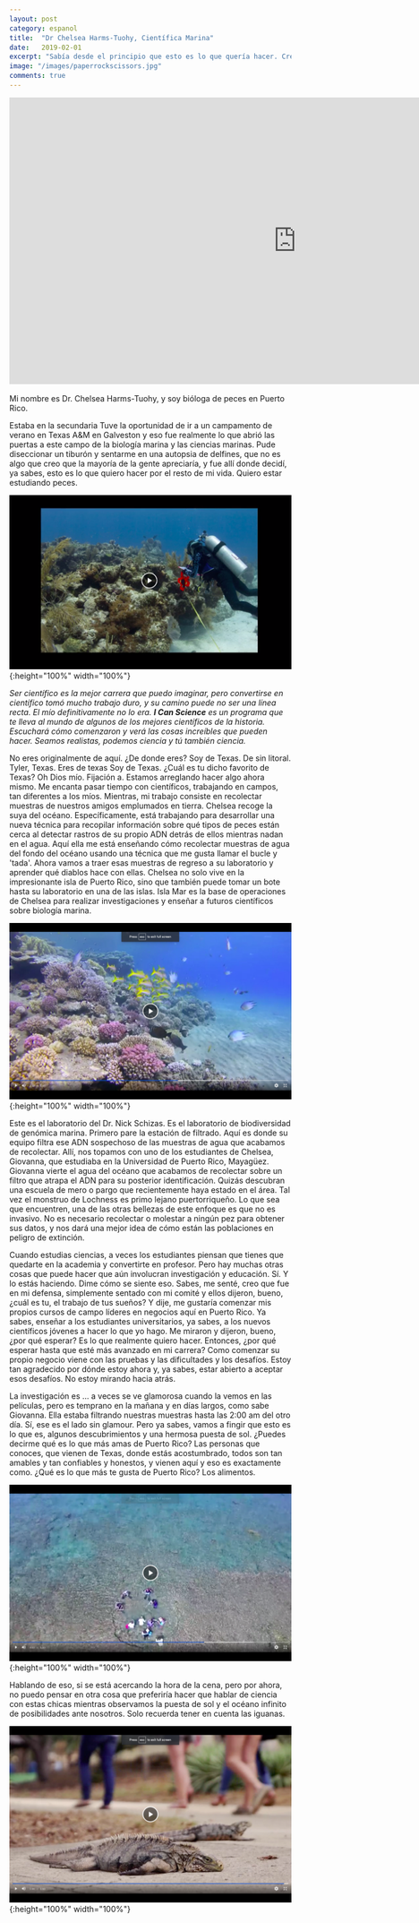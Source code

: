 ```yaml
---
layout: post
category: espanol
title:  "Dr Chelsea Harms-Tuohy, Científica Marina"
date:   2019-02-01
excerpt: "Sabía desde el principio que esto es lo que quería hacer. Creo que realmente depende de lo que usted valore en su vida. Fue una decisión difícil comenzar una carrera y un trabajo sabiendo que nunca me traería realmente de vuelta a casa."
image: "/images/paperrockscissors.jpg"
comments: true
---
```


<iframe width="1024" height="512" src="https://ucdavis.app.box.com/s/3vslpzsto8pb3n6uhwv15jnmyigzf0ap/file/492565312226" frameborder="0" marginwidth="0" marginheight="0" scrolling="no" seamless allowfullscreen></iframe>

Mi nombre es Dr. Chelsea Harms-Tuohy, y soy bióloga de peces en Puerto Rico.

Estaba en la secundaria Tuve la oportunidad de ir a un campamento de verano en Texas A&M en Galveston y eso fue realmente lo que abrió las puertas a este campo de la biología marina y las ciencias marinas. Pude diseccionar un tiburón y sentarme en una autopsia de delfines, que no es algo que creo que la mayoría de la gente apreciaría, y fue allí donde decidí, ya sabes, esto es lo que quiero hacer por el resto de mi vida. Quiero estar estudiando peces.

![](/images/wildlife/chelsea-00.40.png){:height="100%" width="100%"}

_Ser científico es la mejor carrera que puedo imaginar, pero convertirse en científico tomó mucho trabajo duro, y su camino puede no ser una línea recta. El mío definitivamente no lo era. **I Can Science** es un programa que te lleva al mundo de algunos de los mejores científicos de la historia. Escuchará cómo comenzaron y verá las cosas increíbles que pueden hacer. Seamos realistas, podemos ciencia y tú también ciencia._

No eres originalmente de aquí. ¿De donde eres? Soy de Texas. De sin litoral. Tyler, Texas. Eres de texas Soy de Texas. ¿Cuál es tu dicho favorito de Texas? Oh Dios mío. Fijación a. Estamos arreglando hacer algo ahora mismo. Me encanta pasar tiempo con científicos, trabajando en campos, tan diferentes a los míos. Mientras, mi trabajo consiste en recolectar muestras de nuestros amigos emplumados en tierra. Chelsea recoge la suya del océano. Específicamente, está trabajando para desarrollar una nueva técnica para recopilar información sobre qué tipos de peces están cerca al detectar rastros de su propio ADN detrás de ellos mientras nadan en el agua. Aquí ella me está enseñando cómo recolectar muestras de agua del fondo del océano usando una técnica que me gusta llamar el bucle y 'tada'. Ahora vamos a traer esas muestras de regreso a su laboratorio y aprender qué diablos hace con ellas. Chelsea no solo vive en la impresionante isla de Puerto Rico, sino que también puede tomar un bote hasta su laboratorio en una de las islas. Isla Mar es la base de operaciones de Chelsea para realizar investigaciones y enseñar a futuros científicos sobre biología marina.

![](/images/wildlife/chelsea-03.30.png){:height="100%" width="100%"}

Este es el laboratorio del Dr. Nick Schizas. Es el laboratorio de biodiversidad de genómica marina. Primero pare la estación de filtrado. Aquí es donde su equipo filtra ese ADN sospechoso de las muestras de agua que acabamos de recolectar. Allí, nos topamos con uno de los estudiantes de Chelsea, Giovanna, que estudiaba en la Universidad de Puerto Rico, Mayagüez. Giovanna vierte el agua del océano que acabamos de recolectar sobre un filtro que atrapa el ADN para su posterior identificación. Quizás descubran una escuela de mero o pargo que recientemente haya estado en el área. Tal vez el monstruo de Lochness es primo lejano puertorriqueño. Lo que sea que encuentren, una de las otras bellezas de este enfoque es que no es invasivo. No es necesario recolectar o molestar a ningún pez para obtener sus datos, y nos dará una mejor idea de cómo están las poblaciones en peligro de extinción.


Cuando estudias ciencias, a veces los estudiantes piensan que tienes que quedarte en la academia y convertirte en profesor. Pero hay muchas otras cosas que puede hacer que aún involucran investigación y educación. Sí. Y lo estás haciendo. Dime cómo se siente eso. Sabes, me senté, creo que fue en mi defensa, simplemente sentado con mi comité y ellos dijeron, bueno, ¿cuál es tu, el trabajo de tus sueños? Y dije, me gustaría comenzar mis propios cursos de campo líderes en negocios aquí en Puerto Rico. Ya sabes, enseñar a los estudiantes universitarios, ya sabes, a los nuevos científicos jóvenes a hacer lo que yo hago. Me miraron y dijeron, bueno, ¿por qué esperar? Es lo que realmente quiero hacer. Entonces, ¿por qué esperar hasta que esté más avanzado en mi carrera? Como comenzar su propio negocio viene con las pruebas y las dificultades y los desafíos. Estoy tan agradecido por dónde estoy ahora y, ya sabes, estar abierto a aceptar esos desafíos. No estoy mirando hacia atrás.

La investigación es ... a veces se ve glamorosa cuando la vemos en las películas, pero es temprano en la mañana y en días largos, como sabe Giovanna. Ella estaba filtrando nuestras muestras hasta las 2:00 am del otro día. Sí, ese es el lado sin glamour. Pero ya sabes, vamos a fingir que esto es lo que es, algunos descubrimientos y una hermosa puesta de sol. ¿Puedes decirme qué es lo que más amas de Puerto Rico? Las personas que conoces, que vienen de Texas, donde estás acostumbrado, todos son tan amables y tan confiables y honestos, y vienen aquí y eso es exactamente como. ¿Qué es lo que más te gusta de Puerto Rico? Los alimentos.

![](/images/wildlife/chelsea-04.03.png){:height="100%" width="100%"}


Hablando de eso, si se está acercando la hora de la cena, pero por ahora, no puedo pensar en otra cosa que preferiría hacer que hablar de ciencia con estas chicas mientras observamos la puesta de sol y el océano infinito de posibilidades ante nosotros. Solo recuerda tener en cuenta las iguanas.

![](/images/wildlife/chelsea-05.44.png){:height="100%" width="100%"}


